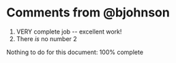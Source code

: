 # Comments from @bjohnson

1. VERY complete job -- excellent work!
2. There *is* no number 2

Nothing to do for this document: 100% complete
